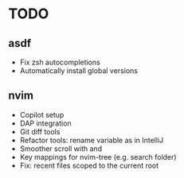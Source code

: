 # TODO

## asdf
- Fix zsh autocompletions
- Automatically install global versions

## nvim
- Copilot setup
- DAP integration
- Git diff tools
- Refactor tools: rename variable as in IntelliJ
- Smoother scroll with <C-u> and <C-d>
- Key mappings for nvim-tree (e.g. search folder)
- Fix: recent files scoped to the current root
